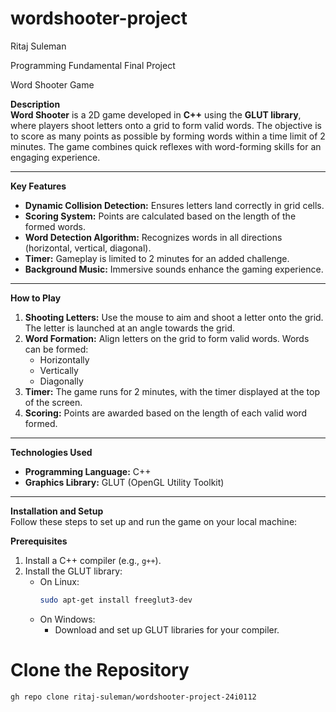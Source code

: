 # wordshooter-project
<p>Ritaj Suleman</p>
<p>Programming Fundamental Final Project</p>
<p>Word Shooter Game</p>

 **Description**  
**Word Shooter** is a 2D game developed in **C++** using the **GLUT library**, where players shoot letters onto a grid to form valid words. The objective is to score as many points as possible by forming words within a time limit of 2 minutes. The game combines quick reflexes with word-forming skills for an engaging experience.

---

 **Key Features**  
- **Dynamic Collision Detection:** Ensures letters land correctly in grid cells.
- **Scoring System:** Points are calculated based on the length of the formed words.
- **Word Detection Algorithm:** Recognizes words in all directions (horizontal, vertical, diagonal).
- **Timer:** Gameplay is limited to 2 minutes for an added challenge.
- **Background Music:** Immersive sounds enhance the gaming experience.

---

 **How to Play**  
1. **Shooting Letters:** Use the mouse to aim and shoot a letter onto the grid. The letter is launched at an angle towards the grid.
2. **Word Formation:** Align letters on the grid to form valid words. Words can be formed:
   - Horizontally
   - Vertically
   - Diagonally
3. **Timer:** The game runs for 2 minutes, with the timer displayed at the top of the screen.
4. **Scoring:** Points are awarded based on the length of each valid word formed.

---

 **Technologies Used**  
- **Programming Language:** C++  
- **Graphics Library:** GLUT (OpenGL Utility Toolkit)  

---

 **Installation and Setup**  
Follow these steps to set up and run the game on your local machine:

 **Prerequisites**  
1. Install a C++ compiler (e.g., `g++`).  
2. Install the GLUT library:
   - On Linux:
     ```bash
     sudo apt-get install freeglut3-dev
     ```
   - On Windows:
     - Download and set up GLUT libraries for your compiler.

# **Clone the Repository**  
```bash
gh repo clone ritaj-suleman/wordshooter-project-24i0112

